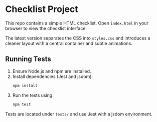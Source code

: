 # Checklist Project

This repo contains a simple HTML checklist. Open `index.html` in your browser to view the checklist interface.

The latest version separates the CSS into `styles.css` and introduces a cleaner layout with a central container and subtle animations.

## Running Tests

1. Ensure Node.js and npm are installed.
2. Install dependencies (Jest and jsdom):
   ```sh
   npm install
   ```
3. Run the tests using:
   ```sh
   npm test
   ```

Tests are located under `tests/` and use Jest with a jsdom environment.
